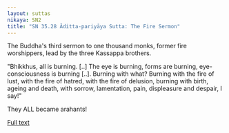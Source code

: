 ```yaml
---
layout: suttas
nikaya: SN2
title: "SN 35.28 Āditta-pariyāya Sutta: The Fire Sermon"
---
```


The Buddha's third sermon to one thousand monks, former fire worshippers, lead by the three Kassappa brothers.  

"Bhikkhus, all is burning. [..] The eye is burning, forms are burning, eye-consciousness is burning [..]. Burning with what? Burning with the fire of lust, with the fire of hatred, with the fire of delusion, burning with birth, ageing and death, with sorrow, lamentation, pain, displeasure and despair, I say!"

They ALL became arahants!

[Full text](https://www.dhammatalks.org/suttas/SN/SN35_28.html)

